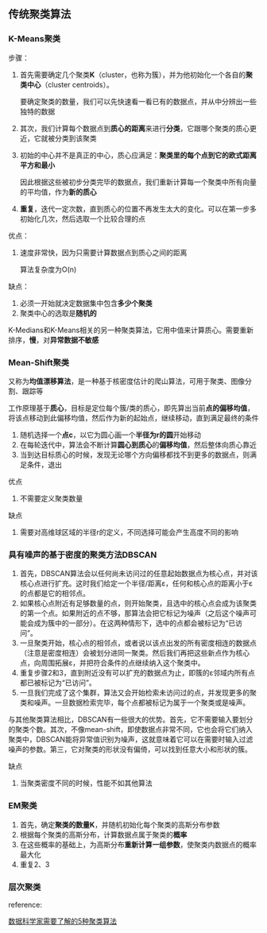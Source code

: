 ## 传统聚类算法

### K-Means聚类

步骤：

1. 首先需要确定几个聚类**K**（cluster，也称为簇），并为他初始化一个各自的**聚类中心**（cluster centroids）。

   要确定聚类的数量，我们可以先快速看一看已有的数据点，并从中分辨出一些独特的数据

2. 其次，我们计算每个数据点到**质心的距离**来进行**分类**，它跟哪个聚类的质心更近，它就被分类到该聚类

3. 初始的中心并不是真正的中心，质心应满足：**聚类里的每个点到它的欧式距离平方和最小**

   因此根据这些被初步分类完毕的数据点，我们重新计算每一个聚类中所有向量的平均值，作为**新的质心**

4. **重复**，迭代一定次数，直到质心的位置不再发生太大的变化。可以在第一步多初始化几次，然后选取一个比较合理的点



优点：

1. 速度非常快，因为只需要计算数据点到质心之间的距离

   算法复杂度为O(n)



缺点：

1. 必须一开始就决定数据集中包含**多少个聚类**
2. 聚类中心的选取是**随机的**



K-Medians和K-Means相关的另一种聚类算法，它用中值来计算质心。需要重新排序，**慢**，对**异常数据不敏感**





### Mean-Shift聚类

又称为**均值漂移算法**，是一种基于核密度估计的爬山算法，可用于聚类、图像分割、跟踪等

工作原理基于**质心**，目标是定位每个簇/类的质心，即先算出当前**点的偏移均值**，将该点移动到此偏移均值，然后作为新的起始点，继续移动，直到满足最终的条件



1. 随机选择一个**点c**，以它为圆心画一个**半径为r的圆**开始移动
2. 在每轮迭代中，算法会不断计算**圆心到质心**的**偏移均值**，然后整体向质心靠近
3. 当到达目标质心的时候，发现无论哪个方向偏移都找不到更多的数据点，则满足条件，退出



优点

1. 不需要定义聚类数量



缺点

1. 需要对高维球区域的半径r的定义，不同选择可能会产生高度不同的影响



### 具有噪声的基于密度的聚类方法DBSCAN



1. 首先，DBSCAN算法会以任何尚未访问过的任意起始数据点为核心点，并对该核心点进行扩充。这时我们给定一个半径/距离ε，任何和核心点的距离小于ε的点都是它的相邻点。
2. 如果核心点附近有足够数量的点，则开始聚类，且选中的核心点会成为该聚类的第一个点。如果附近的点不够，那算法会把它标记为噪声（之后这个噪声可能会成为簇中的一部分）。在这两种情形下，选中的点都会被标记为“已访问”。
3. 一旦聚类开始，核心点的相邻点，或者说以该点出发的所有密度相连的数据点（注意是密度相连）会被划分进同一聚类。然后我们再把这些新点作为核心点，向周围拓展ε，并把符合条件的点继续纳入这个聚类中。
4. 重复步骤2和3，直到附近没有可以扩充的数据点为止，即簇的ε邻域内所有点都已被标记为“已访问”。
5. 一旦我们完成了这个集群，算法又会开始检索未访问过的点，并发现更多的聚类和噪声。一旦数据检索完毕，每个点都被标记为属于一个聚类或是噪声。

与其他聚类算法相比，DBSCAN有一些很大的优势。首先，它不需要输入要划分的聚类个数。其次，不像mean-shift，即使数据点非常不同，它也会将它们纳入聚类中，DBSCAN能将异常值识别为噪声，这就意味着它可以在需要时输入过滤噪声的参数。第三，它对聚类的形状没有偏倚，可以找到任意大小和形状的簇。



缺点

1. 当聚类密度不同的时候，性能不如其他算法





### EM聚类

1. 首先，确定**聚类的数量K**，并随机初始化每个聚类的高斯分布参数
2. 根据每个聚类的高斯分布，计算数据点属于聚类的**概率**
3. 在这些概率的基础上，为高斯分布**重新计算一组参数**，使聚类内数据点的概率最大化
4. 重复2、3





### 层次聚类









reference:

[数据科学家需要了解的5种聚类算法](https://www.zhihu.com/search?type=content&q=%E8%81%9A%E7%B1%BB%E7%AE%97%E6%B3%95)